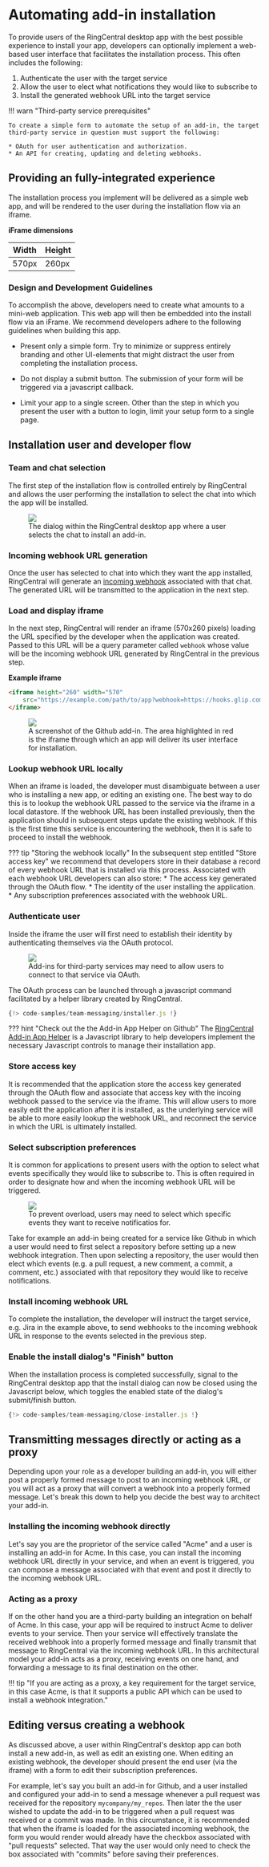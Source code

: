 # Automating add-in installation

To provide users of the RingCentral desktop app with the best possible experience to install your app, developers can optionally implement a web-based user interface that facilitates the installation process. This often includes the following:

1. Authenticate the user with the target service
2. Allow the user to elect what notifications they would like to subscribe to
3. Install the generated webhook URL into the target service

!!! warn "Third-party service prerequisites"

    To create a simple form to automate the setup of an add-in, the target third-party service in question must support the following:
    
    * OAuth for user authentication and authorization.
    * An API for creating, updating and deleting webhooks.

## Providing an fully-integrated experience

The installation process you implement will be delivered as a simple web app, and will be rendered to the user during the installation flow via an iframe. 

**iFrame dimensions**

| Width | Height |
|-------|--------|
| 570px | 260px  |

### Design and Development Guidelines

To accomplish the above, developers need to create what amounts to a mini-web application. This web app will then be embedded into the install flow via an iFrame. We recommend developers adhere to the following guidelines when building this app.

* Present only a simple form. Try to minimize or suppress entirely branding and other UI-elements that might distract the user from completing the installation process.

* Do not display a submit button. The submission of your form will be triggered via a javascript callback. 

* Limit your app to a single screen. Other than the step in which you present the user with a button to login, limit your setup form to a single page.

## Installation user and developer flow

### Team and chat selection

The first step of the installation flow is controlled entirely by RingCentral and allows the user performing the installation to select the chat into which the app will be installed. 

<figure class="figure">
  <img class="img-fluid figure-img rounded" style="max-width: 400px" src="../chat-selection.png">
  <figcaption class="figure-caption">The dialog within the RingCentral desktop app where a user selects the chat to install an add-in.</figcaption>
</figure>

### Incoming webhook URL generation

Once the user has selected to chat into which they want the app installed, RingCentral will generate an [incoming webhook](../../incoming-webhooks/webhook-creation/) associated with that chat. The generated URL will be transmitted to the application in the next step.

### Load and display iframe

In the next step, RingCentral will render an iframe (570x260 pixels) loading the URL specified by the developer when the application was created. Passed to this URL will be a query parameter called `webhook` whose value will be the incoming webhook URL generated by RingCentral in the previous step. 

**Example iframe**

```html
<iframe height="260" width="570"
    src="https://example.com/path/to/app?webhook=https://hooks.glip.com/webhook/v2/gdhs7828ergdj72">
</iframe>
```

<figure class="figure">
  <img class="img-fluid figure-img rounded" style="max-width: 400px" src="../iframe.png">
  <figcaption class="figure-caption">A screenshot of the Github add-in. The area highlighted in red is the iframe through which an app will deliver its user interface for installation.</figcaption>
</figure>

### Lookup webhook URL locally

When an iframe is loaded, the developer must disambiguate between a user who is installing a new app, or editing an existing one. The best way to do this is to lookup the webhook URL passed to the service via the iframe in a local datastore. If the webhook URL has been installed previously, then the application should in subsequent steps update the existing webhook. If this is the first time this service is encountering the webhook, then it is safe to proceed to install the webhook. 

??? tip "Storing the webhook locally"
    In the subsequent step entitled "Store access key" we recommend that developers store in their database a record of every webhook URL that is installed via this process. Associated with each webhook URL developers can also store:
	    * The access key generated through the OAuth flow.
		* The identity of the user installing the application.
		* Any subscription preferences associated with the webhook URL. 

### Authenticate user

Inside the iframe the user will first need to establish their identity by authenticating themselves via the OAuth protocol. 

<figure class="figure">
  <img class="img-fluid figure-img rounded" style="max-width: 400px" src="../add-in-oauth.png">
  <figcaption class="figure-caption">Add-ins for third-party services may need to allow users to connect to that service via OAuth.</figcaption>
</figure>

The OAuth process can be launched through a javascript command facilitated by a helper library created by RingCentral.

```js
{!> code-samples/team-messaging/installer.js !}
```

??? hint "Check out the the Add-in App Helper on Github"
    The [RingCentral Add-in App Helper](https://github.com/ringcentral/ringcentral-notification-app-helper) is a Javascript library to help developers implement the necessary Javascript controls to manage their installation app. 

### Store access key 

It is recommended that the application store the access key generated through the OAuth flow and associate that access key with the incoing webhook passed to the service via the iframe. This will allow users to more easily edit the application after it is installed, as the underlying service will be able to more easily lookup the webhook URL, and reconnect the service in which the URL is ultimately installed.

### Select subscription preferences

It is common for applications to present users with the option to select what events specifically they would like to subscribe to. This is often required in order to designate how and when the incoming webhook URL will be triggered. 

<figure class="figure">
  <img class="img-fluid figure-img rounded" style="max-width: 400px" src="../subscription-prefs.png">
  <figcaption class="figure-caption">To prevent overload, users may need to select which specific events they want to receive notificatios for.</figcaption>
</figure>

Take for example an add-in being created for a service like Github in which a user would need to first select a repository before setting up a new webhook integration. Then upon selecting a repository, the user would then elect which events (e.g. a pull request, a new comment, a commit, a comment, etc.) associated with that repository they would like to receive notifications. 

### Install incoming webhook URL

To complete the installation, the developer will instruct the target service, e.g. Jira in the example above, to send webhooks to the incoming webhook URL in response to the events selected in the previous step.

### Enable the install dialog's "Finish" button

When the installation process is completed successfully, signal to the RingCentral desktop app that the install dialog can now be closed using the Javascript below, which toggles the enabled state of the dialog's submit/finish button.

```js
{!> code-samples/team-messaging/close-installer.js !}
```

## Transmitting messages directly or acting as a proxy

Depending upon your role as a developer building an add-in, you will either post a properly formed message to post to an incoming webhook URL, or you will act as a proxy that will convert a webhook into a properly formed message. Let's break this down to help you decide the best way to architect your add-in. 

### Installing the incoming webhook directly

Let's say you are the proprietor of the service called "Acme" and a user is installing an add-in for Acme. In this case, you can install the incoming webhook URL directly in your service, and when an event is triggered, you can compose a message associated with that event and post it directly to the incoming webhook URL. 

### Acting as a proxy

If on the other hand you are a third-party building an integration on behalf of Acme. In this case, your app will be required to instruct Acme to deliver events to your service. Then your service will effectively translate the received webhook into a properly formed message and finally transmit that message to RingCentral via the incoming webhook URL. In this architectural model your add-in acts as a proxy, receiving events on one hand, and forwarding a message to its final destination on the other. 

!!! tip "If you are acting as a proxy, a key requirement for the target service, in this case Acme, is that it supports a public API which can be used to install a webhook integration."

## Editing versus creating a webhook

As discussed above, a user within RingCentral's desktop app can both install a new add-in, as well as edit an existing one. When editing an existing webhook, the developer should present the end user (via the iframe) with a form to edit their subscription preferences. 

For example, let's say you built an add-in for Github, and a user installed and configured your add-in to send a message whenever a pull request was received for the repository `mycompany/my_repos`. Then later the the user wished to update the add-in to be triggered when a pull request was received or a commit was made. In this circumstance, it is recommended that when the iframe is loaded for the associated incoming webhook, the form you would render would already have the checkbox associated with "pull requests" selected. That way the user would only need to check the box associated with "commits" before saving their preferences. 



